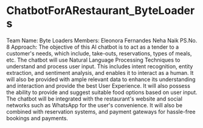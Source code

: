 # ChatbotForARestaurant_ByteLoaders
Team Name: Byte Loaders
Members:
     Eleonora Fernandes
     Neha Naik
PS.No. 8
Approach:
    The objective of this AI chatbot is to act as a tender to a customer's needs, which include, take-outs, reservations, types of meals, etc. The chatbot will use Natural  Language Processing Techniques to understand and process user input. This includes intent recognition, entity extraction, and sentiment analysis, and enables it to interact as a human. It will also be provided with ample relevant data to enhance its understanding and interaction and provide the best User Experience. It will also possess the ability to provide and suggest suitable food options based on user input.             The chatbot will be integrated with the restaurant's website and social networks such as WhatsApp for the user's convenience. It will also be combined with reservation systems, and payment gateways for hassle-free bookings and payments.
